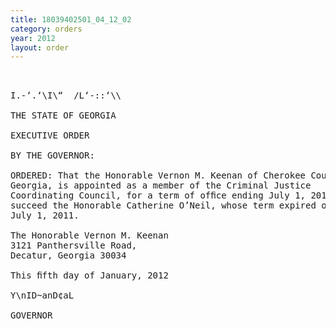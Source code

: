 ```yaml
---
title: 18039402501_04_12_02
category: orders
year: 2012
layout: order
---
```


<pre> 

I.-‘.‘\I\“  /L‘-::‘\\

THE STATE OF GEORGIA

EXECUTIVE ORDER

BY THE GOVERNOR:

ORDERED: That the Honorable Vernon M. Keenan of Cherokee County,
Georgia, is appointed as a member of the Criminal Justice
Coordinating Council, for a term of ofﬁce ending July 1, 2015, to
succeed the Honorable Catherine O’Neil, whose term expired on
July 1, 2011.

The Honorable Vernon M. Keenan
3121 Panthersville Road,
Decatur, Georgia 30034

This ﬁfth day of January, 2012

Y\nID~anD¢aL

GOVERNOR

</pre>
